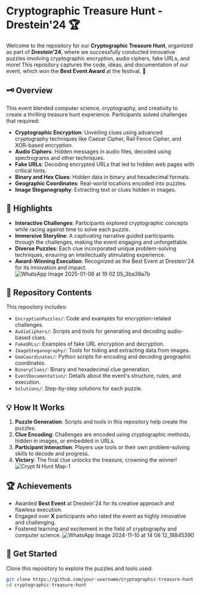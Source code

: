 # Cryptographic Treasure Hunt - Drestein'24 🏆

Welcome to the repository for our **Cryptographic Treasure Hunt**, organized as part of **Drestein'24**, where we successfully conducted innovative puzzles involving cryptographic encryption, audio ciphers, fake URLs, and more! This repository captures the code, ideas, and documentation of our event, which won the **Best Event Award** at the festival. 🎉

## 🗝️ Overview
This event blended computer science, cryptography, and creativity to create a thrilling treasure hunt experience. Participants solved challenges that required:
- **Cryptographic Encryption**: Unveiling clues using advanced cryptography techniques like Caesar Cipher, Rail Fence Cipher, and XOR-based encryption.
- **Audio Ciphers**: Hidden messages in audio files, decoded using spectrograms and other techniques.
- **Fake URLs**: Decoding encrypted URLs that led to hidden web pages with critical hints.
- **Binary and Hex Clues**: Hidden data in binary and hexadecimal formats.
- **Geographic Coordinates**: Real-world locations encoded into puzzles.
- **Image Steganography**: Extracting text or clues hidden in images.

## 🌟 Highlights
- **Interactive Challenges**: Participants explored cryptographic concepts while racing against time to solve each puzzle.
- **Immersive Storyline**: A captivating narrative guided participants through the challenges, making the event engaging and unforgettable.
- **Diverse Puzzles**: Each clue incorporated unique problem-solving techniques, ensuring an intellectually stimulating experience.
- **Award-Winning Execution**: Recognized as the Best Event at Drestein'24 for its innovation and impact.
![WhatsApp Image 2025-01-06 at 19 02 05_3ba38a7b](https://github.com/user-attachments/assets/8644a9e8-7fb6-4f9d-95b9-33dde653c641)

## 📂 Repository Contents
This repository includes:
- `EncryptionPuzzles/`: Code and examples for encryption-related challenges.
- `AudioCiphers/`: Scripts and tools for generating and decoding audio-based clues.
- `FakeURLs/`: Examples of fake URL encryption and decryption.
- `ImageSteganography/`: Tools for hiding and extracting data from images.
- `GeoCoordinates/`: Python scripts for encoding and decoding geographic coordinates.
- `BinaryClues/`: Binary and hexadecimal clue generation.
- `EventDocumentation/`: Details about the event's structure, rules, and execution.
- `Solutions/`: Step-by-step solutions for each puzzle.

## 💡 How It Works
1. **Puzzle Generation**: Scripts and tools in this repository help create the puzzles.
2. **Clue Encoding**: Challenges are encoded using cryptographic methods, hidden in images, or embedded in URLs.
3. **Participant Interaction**: Players use tools or their own problem-solving skills to decode and progress.
4. **Victory**: The final clue unlocks the treasure, crowning the winner!
![Crypt N Hunt Map-1](https://github.com/user-attachments/assets/ebb2270b-a3c2-41a9-adb8-2e691305d873)


## 🏆 Achievements
- Awarded **Best Event** at Drestein'24 for its creative approach and flawless execution.
- Engaged over **X** participants who rated the event as highly innovative and challenging.
- Fostered learning and excitement in the field of cryptography and computer science.
![WhatsApp Image 2024-11-10 at 14 06 12_18845390](https://github.com/user-attachments/assets/786bd5a2-c18f-4d17-8db3-bc6a00d45dcb)

## 🚀 Get Started
Clone this repository to explore the puzzles and tools used:
```bash
git clone https://github.com/your-username/cryptographic-treasure-hunt
cd cryptographic-treasure-hunt
